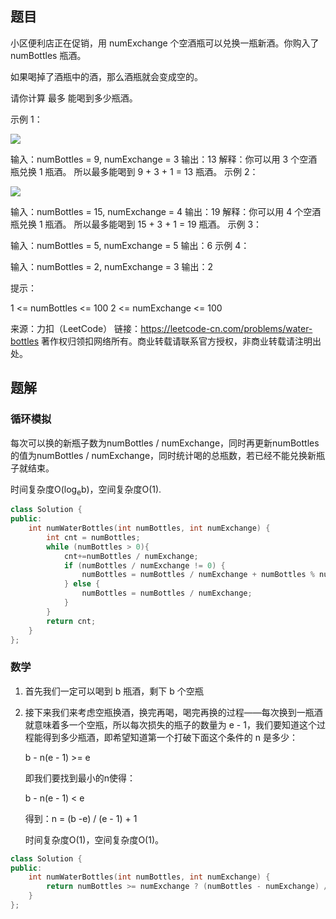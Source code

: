 ## 题目

小区便利店正在促销，用 numExchange 个空酒瓶可以兑换一瓶新酒。你购入了 numBottles 瓶酒。

如果喝掉了酒瓶中的酒，那么酒瓶就会变成空的。

请你计算 最多 能喝到多少瓶酒。

 

示例 1：

![](https://assets.leetcode-cn.com/aliyun-lc-upload/uploads/2020/07/19/sample_1_1875.png)

输入：numBottles = 9, numExchange = 3
输出：13
解释：你可以用 3 个空酒瓶兑换 1 瓶酒。
所以最多能喝到 9 + 3 + 1 = 13 瓶酒。
示例 2：

![](https://assets.leetcode-cn.com/aliyun-lc-upload/uploads/2020/07/19/sample_2_1875.png)

输入：numBottles = 15, numExchange = 4
输出：19
解释：你可以用 4 个空酒瓶兑换 1 瓶酒。
所以最多能喝到 15 + 3 + 1 = 19 瓶酒。
示例 3：

输入：numBottles = 5, numExchange = 5
输出：6
示例 4：

输入：numBottles = 2, numExchange = 3
输出：2


提示：

1 <= numBottles <= 100
2 <= numExchange <= 100

来源：力扣（LeetCode）
链接：https://leetcode-cn.com/problems/water-bottles
著作权归领扣网络所有。商业转载请联系官方授权，非商业转载请注明出处。

## 题解

### 循环模拟

每次可以换的新瓶子数为numBottles / numExchange，同时再更新numBottles的值为numBottles / numExchange，同时统计喝的总瓶数，若已经不能兑换新瓶子就结束。

时间复杂度O(log<sub>e</sub>b)，空间复杂度O(1).

```c++
class Solution {
public:
    int numWaterBottles(int numBottles, int numExchange) {
        int cnt = numBottles;
        while (numBottles > 0){
            cnt+=numBottles / numExchange;
            if (numBottles / numExchange != 0) {
                numBottles = numBottles / numExchange + numBottles % numExchange;
            } else {
                numBottles = numBottles / numExchange;
            }
        }
        return cnt;
    }
};
```

### 数学

1. 首先我们一定可以喝到 b 瓶酒，剩下 b 个空瓶

2. 接下来我们来考虑空瓶换酒，换完再喝，喝完再换的过程——每次换到一瓶酒就意味着多一个空瓶，所以每次损失的瓶子的数量为 e - 1，我们要知道这个过程能得到多少瓶酒，即希望知道第一个打破下面这个条件的 n 是多少：

   b - n(e - 1) >= e

   即我们要找到最小的n使得：

   b - n(e - 1) < e

   得到：n = (b -e) / (e - 1) + 1

   时间复杂度O(1)，空间复杂度O(1)。

```c++
class Solution {
public:
    int numWaterBottles(int numBottles, int numExchange) {
        return numBottles >= numExchange ? (numBottles - numExchange) / (numExchange - 1) + 1 + numBottles : numBottles;
    }
};
```

